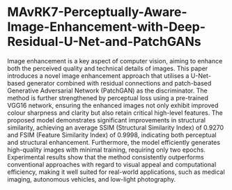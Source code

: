 # MAvRK7-Perceptually-Aware-Image-Enhancement-with-Deep-Residual-U-Net-and-PatchGANs

Image enhancement is a key aspect of computer vision, aiming to enhance both the perceived quality and technical details of images. This paper introduces a novel image enhancement approach that utilises a U-Net-based generator combined with residual connections and patch-based Generative Adversarial Network (PatchGAN) as the discriminator. The method is further strengthened by perceptual loss using a pre-trained VGG16 network, ensuring the enhanced images not only exhibit improved colour sharpness and clarity but also retain critical high-level features. The proposed model demonstrates significant improvements in structural similarity, achieving an average SSIM (Structural Similarity Index) of 0.9270 and FSIM (Feature Similarity Index) of 0.9998, indicating both perceptual and structural enhancement. Furthermore, the model efficiently generates high-quality images with minimal training, requiring only two epochs. Experimental results show that the method consistently outperforms conventional approaches with regard to visual appeal and computational efficiency, making it well suited for real-world applications, such as medical imaging, autonomous vehicles, and low-light photography.
